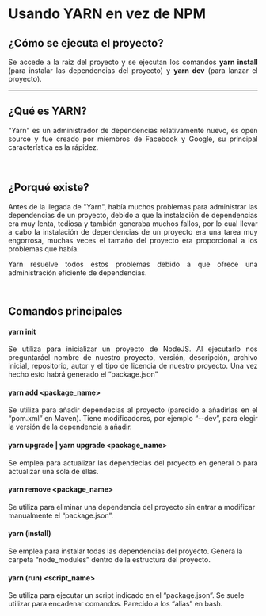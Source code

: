 <h1>Usando YARN en vez de NPM </h1>
<h2>¿Cómo se ejecuta el proyecto?</h2>
<p align="justify">
Se accede a la raiz del proyecto y se ejecutan los comandos
<b>yarn install</b> (para instalar las dependencias del proyecto) y <b>yarn dev</b> (para lanzar el proyecto).
</p>
<hr />
<h2 align="left">¿Qué es YARN?</h2>
<p align="justify">	"Yarn"
es un administrador de dependencias relativamente nuevo, es open
source y fue creado por miembros de Facebook y Google, su principal
característica es la rápidez.</p>
<p align="justify"><br/>

</p>
<h2 align="left">¿Porqué existe?</h2>
<p align="justify">	Antes
de la llegada de "Yarn", había muchos problemas para administrar
las dependencias de un proyecto, debido a que la instalación de
dependencias era muy lenta, tediosa y también generaba muchos
fallos, por lo cual llevar a cabo la instalación de dependencias de
un proyecto era una tarea muy engorrosa, muchas veces el tamaño del
proyecto era proporcional a los problemas que había.</p>
<p align="justify">	Yarn
resuelve todos estos problemas debido a que ofrece una
administración eficiente de dependencias.</p>
<p style="margin-bottom: 0cm; line-height: 100%"><br/>

</p>
<h2 align="left">Comandos principales</h2>
<h4>yarn init</h4>
<p align="justify">	Se utiliza para inicializar un proyecto de
NodeJS. Al ejecutarlo nos preguntaráel nombre de nuestro proyecto,
versión, descripción, archivo inicial, repositorio, autor y el tipo
de licencia de nuestro proyecto. Una vez hecho esto habrá generado
el “package.json”</p>
<h4>yarn add &lt;package_name&gt;</h4>
<p align="justify">	Se utiliza para añadir dependecias al proyecto
(parecido a añadirlas en el “pom.xml” en Maven). Tiene
modificadores, por ejemplo “--dev”, para elegir la versión de la
dependencia a añadir.</p>
<h4>yarn upgrade | yarn upgrade &lt;package_name&gt;</h4>
<p align="justify">	Se emplea para actualizar las dependecias del
proyecto en general o para actualizar una sola de ellas.</p>
<h4>yarn remove &lt;package_name&gt;</h4>
<p>	Se utiliza para eliminar una dependencia del proyecto sin entrar
a modificar manualmente el “package.json”.</p>
<h4>yarn (install)</h4>
<p>	Se emplea para instalar todas las dependencias del proyecto.
Genera la carpeta “node_modules” dentro de la estructura del
proyecto.</p>
<h4>yarn (run) &lt;<span style="text-decoration: none">script_name</span>&gt;</h4>
<p>	Se utiliza para ejecutar un script indicado en el “package.json”.
Se suele utilizar para encadenar comandos. Parecido a los “alias”
en bash.</p>